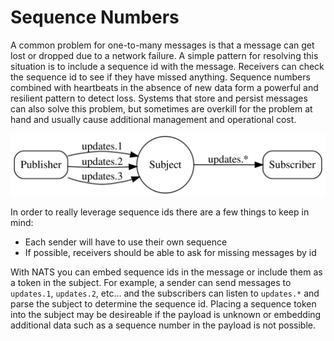 # Sequence Numbers

A common problem for one-to-many messages is that a message can get lost or dropped due to a network failure. A simple pattern for resolving this situation is to include a sequence id with the message. Receivers can check the sequence id to see if they have missed anything.
Sequence numbers combined with heartbeats in the absence of new data form a powerful and resilient pattern to detect loss. Systems that store and persist messages can also solve this problem, but sometimes are overkill for the problem at hand and usually cause additional management and operational cost.

![seq numbers](/assets/images/seqno.svg)

In order to really leverage sequence ids there are a few things to keep in mind:

* Each sender will have to use their own sequence
* If possible, receivers should be able to ask for missing messages by id

With NATS you can embed sequence ids in the message or include them as a token in the subject. For example, a sender can send messages to `updates.1`, `updates.2`, etc... and the subscribers can listen to `updates.*` and parse the subject to determine the sequence id.
Placing a sequence token into the subject may be desireable if the payload is unknown or embedding additional data such as a sequence number in the payload is not possible.
